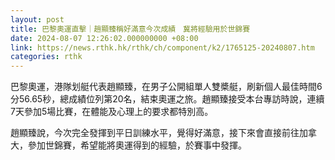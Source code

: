 ```yaml
---
layout: post
title: 巴黎奧運直擊｜趙顯臻稱好滿意今次成績　冀將經驗用於世錦賽
date: 2024-08-07 12:26:02.000000000 +08:00
link: https://news.rthk.hk/rthk/ch/component/k2/1765125-20240807.htm
categories: rthk
---
```


巴黎奧運，港隊划艇代表趙顯臻，在男子公開組單人雙槳艇，刷新個人最佳時間6分56.65秒，總成績位列第20名，結束奧運之旅。趙顯臻接受本台專訪時說，連續7天參加5場比賽，在體能及心理上的要求都特別高。

趙顯臻說，今次完全發揮到平日訓練水平，覺得好滿意，接下來會直接前往加拿大，參加世錦賽，希望能將奧運得到的經驗，於賽事中發揮。
